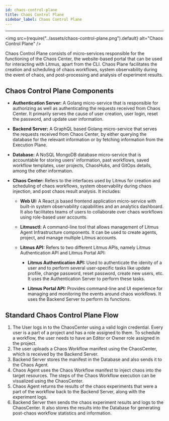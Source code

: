 ```yaml
---
id: chaos-control-plane
title: Chaos Control Plane
sidebar_label: Chaos Control Plane
---
```


---

<img src={require("../assets/chaos-control-plane.png").default} alt="Chaos Control Plane" />

Chaos Control Plane consists of micro-services responsible for the functioning of the Chaos Center, the website-based portal that can be used for interacting with Litmus, apart from the CLI. Chaos Plane facilitates the creation and scheduling of chaos workflows, system observability during the event of chaos, and post-processing and analysis of experiment results. 

## Chaos Control Plane Components

* **Authentication Server:** A Golang micro-service that is responsible for authorizing as well as authenticating the requests received from Chaos Center. It primarily serves the cause of user creation, user login, reset the password, and update user information.

* **Backend Server:** A GraphQL based Golang micro-service that serves the requests received from Chaos Center, by either querying the database for the relevant information or by fetching information from the Execution Plane.

* **Database:** A NoSQL MongoDB database micro-service that is accountable for storing users' information, past workflows, saved workflow templates, user projects, ChaosHubs, and GitOps details, among the other information.

* **Chaos Center:** Refers to the interfaces used by Litmus for creation and scheduling of chaos workflows, system observability during chaos injection, and post chaos result analysis. It includes: 

  * **Web UI:** A React.js based frontend application micro-service with built-in system observability capabilities and an analytics dashboard. It also facilitates teams of users to collaborate over  chaos workflows using role-based user accounts.

  * **Litmusctl:** A command-line tool that allows management of Litmus Agent Infrastructure components. It can be used to create agents, project, and manage multiple Litmus accounts.

  * **Litmus API:** Refers to two different Litmus APIs, namely Litmus Authentication API and Litmus Portal API:

    * **Litmus Authentication API:** Used to authenticate the idenity of a user and to perform several user-specific tasks like update profile, change password, reset password, create new users, etc. It uses the Authentication Server to perform these tasks.

    * **Litmus Portal API:** Provides command-line and UI experience for managing and monitoring the events around chaos workflows. It uses the Backend Server to perform its functions.

## Standard Chaos Control Plane Flow

1. The User logs in to the ChaosCenter using a valid login credential. Every user is a part of a project and has a role assigned to them. To schedule a workflow, the user needs to have an Editor or Owner role assigned in the project.
2. The user uploads a Chaos Workflow manifest using the ChaosCenter, which is received by the Backend Server.
3. Backend Server stores the manifest in the Database and also sends it to the Chaos Agent.
4. Chaos Agent uses the Chaos Workflow manifest to inject chaos into the target resources. The steps of the Chaos Workflow execution can be visualized using the ChaosCenter.
5. Chaos Agent returns the results of the chaos experiments that were a part of the workflow back to the Backend Server, along with the experiment logs.
6. Backend Server then sends the chaos experiment results and logs to the ChaosCenter. It also stores the results into the Database for generating post-chaos workflow statistics and information.
